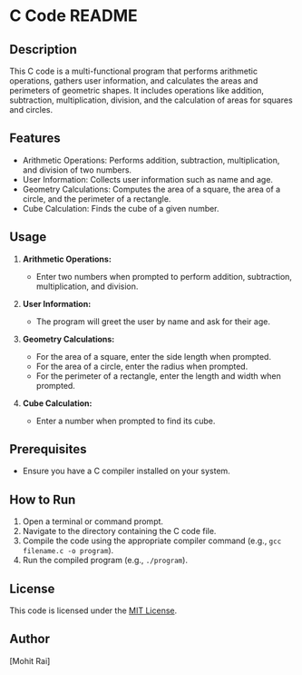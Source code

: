 # C Code README

## Description

This C code is a multi-functional program that performs arithmetic operations, gathers user information, and calculates the areas and perimeters of geometric shapes. It includes operations like addition, subtraction, multiplication, division, and the calculation of areas for squares and circles.

## Features

- Arithmetic Operations: Performs addition, subtraction, multiplication, and division of two numbers.
- User Information: Collects user information such as name and age.
- Geometry Calculations: Computes the area of a square, the area of a circle, and the perimeter of a rectangle.
- Cube Calculation: Finds the cube of a given number.

## Usage

1. **Arithmetic Operations:**
   - Enter two numbers when prompted to perform addition, subtraction, multiplication, and division.

2. **User Information:**
   - The program will greet the user by name and ask for their age.

3. **Geometry Calculations:**
   - For the area of a square, enter the side length when prompted.
   - For the area of a circle, enter the radius when prompted.
   - For the perimeter of a rectangle, enter the length and width when prompted.

4. **Cube Calculation:**
   - Enter a number when prompted to find its cube.

## Prerequisites

- Ensure you have a C compiler installed on your system.

## How to Run

1. Open a terminal or command prompt.
2. Navigate to the directory containing the C code file.
3. Compile the code using the appropriate compiler command (e.g., `gcc filename.c -o program`).
4. Run the compiled program (e.g., `./program`).

## License

This code is licensed under the [MIT License](LICENSE).

## Author

[Mohit Rai]
